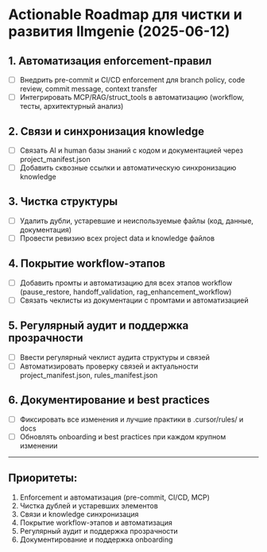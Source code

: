 # Actionable Roadmap для чистки и развития llmgenie (2025-06-12)

## 1. Автоматизация enforcement-правил
- [ ] Внедрить pre-commit и CI/CD enforcement для branch policy, code review, commit message, context transfer
- [ ] Интегрировать MCP/RAG/struct_tools в автоматизацию (workflow, тесты, архитектурный анализ)

## 2. Связи и синхронизация knowledge
- [ ] Связать AI и human базы знаний с кодом и документацией через project_manifest.json
- [ ] Добавить сквозные ссылки и автоматическую синхронизацию knowledge

## 3. Чистка структуры
- [ ] Удалить дубли, устаревшие и неиспользуемые файлы (код, данные, документация)
- [ ] Провести ревизию всех project data и knowledge файлов

## 4. Покрытие workflow-этапов
- [ ] Добавить промты и автоматизацию для всех этапов workflow (pause_restore, handoff_validation, rag_enhancement_workflow)
- [ ] Связать чеклисты из документации с промтами и автоматизацией

## 5. Регулярный аудит и поддержка прозрачности
- [ ] Ввести регулярный чеклист аудита структуры и связей
- [ ] Автоматизировать проверку связей и актуальности project_manifest.json, rules_manifest.json

## 6. Документирование и best practices
- [ ] Фиксировать все изменения и лучшие практики в .cursor/rules/ и docs
- [ ] Обновлять onboarding и best practices при каждом крупном изменении

---

## Приоритеты:
1. Enforcement и автоматизация (pre-commit, CI/CD, MCP)
2. Чистка дублей и устаревших элементов
3. Связи и knowledge синхронизация
4. Покрытие workflow-этапов и автоматизация
5. Регулярный аудит и поддержка прозрачности
6. Документирование и поддержка onboarding 